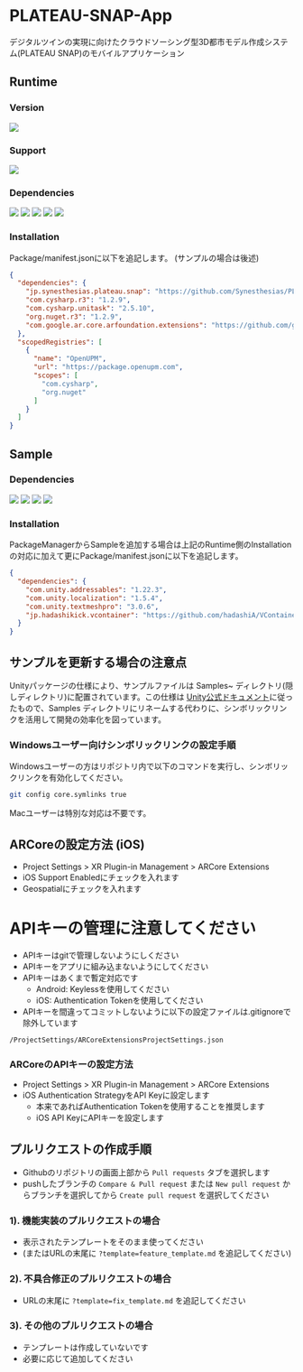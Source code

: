 # PLATEAU-SNAP-App
デジタルツインの実現に向けたクラウドソーシング型3D都市モデル作成システム(PLATEAU SNAP)のモバイルアプリケーション

## Runtime

### Version

[![](https://img.shields.io/static/v1?style=flat=square&logo=GitHub&logoColor=FFFFFF&label=PLATEAU&nbsp;SNAP&message=0.0.1&color=0e6da0)](https://github.com/Gentlymad-Studios/PackageManagerTools)

### Support

[![](https://img.shields.io/static/v1?style=flat=square&logo=Unity&logoColor=FFFFFF&label=Unity&message=2022.3.44f1%20or%20higher&color=0e6da0)](https://github.com/Gentlymad-Studios/PackageManagerTools)

### Dependencies

[![](https://img.shields.io/static/v1?style=flat=square&logo=Unity&logoColor=FFFFFF&label=AR%20Foundation&message=5.1.5&color=0e6da0)](https://docs.unity3d.com/Packages/com.unity.xr.arfoundation@5.1/manual/index.html)
[![](https://img.shields.io/static/v1?style=flat=square&logo=Unity&logoColor=FFFFFF&label=Google%20ARCore%20XR%20Plugin&message=5.1.5&color=0e6da0)](https://docs.unity3d.com/ja/Packages/com.unity.xr.arkit@5.1/manual/index.html)
[![](https://img.shields.io/static/v1?style=flat=square&logo=GitHub&logoColor=FFFFFF&label=ARCore%20Extensions&message=1.22.3&color=0e6da0)](https://github.com/google-ar/arcore-unity-extensions)
[![](https://img.shields.io/static/v1?style=flat=square&logo=GitHub&logoColor=FFFFFF&label=UniTask&message=2.5.10&color=0e6da0)](https://github.com/Cysharp/UniTask/releases/tag/2.5.10)
[![](https://img.shields.io/static/v1?style=flat=square&logo=GitHub&logoColor=FFFFFF&label=R3&message=1.2.9&color=0e6da0)](https://github.com/Cysharp/R3/releases/tag/1.2.9)

### Installation

Package/manifest.jsonに以下を追記します。
(サンプルの場合は後述)

```json
{
  "dependencies": {
    "jp.synesthesias.plateau.snap": "https://github.com/Synesthesias/PLATEAU-SNAP-App.git?path=SnapForUnity/Assets/Synesthesias.Snap",
    "com.cysharp.r3": "1.2.9",
    "com.cysharp.unitask": "2.5.10",
    "org.nuget.r3": "1.2.9",
    "com.google.ar.core.arfoundation.extensions": "https://github.com/google-ar/arcore-unity-extensions.git#1.47.0",
  },
  "scopedRegistries": [
    {
      "name": "OpenUPM",
      "url": "https://package.openupm.com",
      "scopes": [
        "com.cysharp",
        "org.nuget"
      ]
    }
  ]
}
```

## Sample

### Dependencies

[![](https://img.shields.io/static/v1?style=flat=square&logo=Unity&logoColor=FFFFFF&label=Addressables&message=1.22.3&color=0e6da0)](https://docs.unity3d.com/Packages/com.unity.addressables@1.22/manual/index.html)
[![](https://img.shields.io/static/v1?style=flat=square&logo=Unity&logoColor=FFFFFF&label=Localization&message=1.5.4&color=0e6da0)](https://docs.unity3d.com/Packages/com.unity.localization@1.5/manual/index.html)
[![](https://img.shields.io/static/v1?style=flat=square&logo=Unity&logoColor=FFFFFF&label=TextMeshPro&message=3.0.6&color=0e6da0)](https://docs.unity3d.com/ja/2022.3/Manual/com.unity.textmeshpro.html)
[![](https://img.shields.io/static/v1?style=flat=square&logo=GitHub&logoColor=FFFFFF&label=VContainer&message=1.16.8&color=0e6da0)](https://github.com/hadashiA/VContainer/releases/tag/1.16.8)

### Installation

PackageManagerからSampleを追加する場合は上記のRuntime側のInstallationの対応に加えて更にPackage/manifest.jsonに以下を追記します。

```json
{
  "dependencies": {
    "com.unity.addressables": "1.22.3",
    "com.unity.localization": "1.5.4",
    "com.unity.textmeshpro": "3.0.6",
    "jp.hadashikick.vcontainer": "https://github.com/hadashiA/VContainer.git?path=VContainer/Assets/VContainer#1.16.8",
  }
}
```

## サンプルを更新する場合の注意点

Unityパッケージの仕様により、サンプルファイルは Samples~ ディレクトリ(隠しディレクトリ)に配置されています。この仕様は [Unity公式ドキュメント](https://docs.unity3d.com/ja/2022.3/Manual/cus-samples.html)に従ったもので、Samples ディレクトリにリネームする代わりに、シンボリックリンクを活用して開発の効率化を図っています。

### Windowsユーザー向けシンボリックリンクの設定手順

Windowsユーザーの方はリポジトリ内で以下のコマンドを実行し、シンボリックリンクを有効化してください。

```bash
git config core.symlinks true
```

Macユーザーは特別な対応は不要です。

## ARCoreの設定方法 (iOS)

- Project Settings > XR Plugin-in Management > ARCore Extensions
- iOS Support Enabledにチェックを入れます
- Geospatialにチェックを入れます

# APIキーの管理に注意してください

- APIキーはgitで管理しないようにしください
- APIキーをアプリに組み込まないようにしてください
- APIキーはあくまで暫定対応です
  - Android: Keylessを使用してください
  - iOS: Authentication Tokenを使用してください
- APIキーを間違ってコミットしないように以下の設定ファイルは.gitignoreで除外しています

```
/ProjectSettings/ARCoreExtensionsProjectSettings.json
```

### ARCoreのAPIキーの設定方法

- Project Settings > XR Plugin-in Management > ARCore Extensions
- iOS Authentication StrategyをAPI Keyに設定します
  - 本来であればAuthentication Tokenを使用することを推奨します
  - iOS API KeyにAPIキーを設定します

## プルリクエストの作成手順

- Githubのリポジトリの画面上部から `Pull requests` タブを選択します
- pushしたブランチの `Compare & Pull request` または `New pull request` からブランチを選択してから `Create pull request` を選択してください

### 1). 機能実装のプルリクエストの場合

- 表示されたテンプレートをそのまま使ってください
- (またはURLの末尾に `?template=feature_template.md` を追記してください)

### 2). 不具合修正のプルリクエストの場合

- URLの末尾に `?template=fix_template.md` を追記してください

### 3). その他のプルリクエストの場合

- テンプレートは作成していないです
- 必要に応じて追加してください
